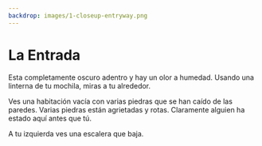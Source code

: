```yaml
---
backdrop: images/1-closeup-entryway.png
---
```


# La Entrada

Esta completamente oscuro adentro y hay un olor a humedad. Usando una linterna de tu mochila, miras a tu alrededor.

Ves una habitación vacía con varias piedras que se han caído de las paredes. Varias piedras están agrietadas y rotas. Claramente alguien ha estado aquí antes que tú.

A tu izquierda ves una escalera que baja.

<Item id="9" />

<Page url="540" instructions="" condition="none" action="Examinar el cuarto" />
